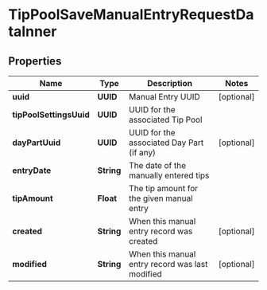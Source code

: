 

# TipPoolSaveManualEntryRequestDataInner


## Properties

| Name | Type | Description | Notes |
|------------ | ------------- | ------------- | -------------|
|**uuid** | **UUID** | Manual Entry UUID |  [optional] |
|**tipPoolSettingsUuid** | **UUID** | UUID for the associated Tip Pool |  |
|**dayPartUuid** | **UUID** | UUID for the associated Day Part (if any) |  [optional] |
|**entryDate** | **String** | The date of the manually entered tips |  |
|**tipAmount** | **Float** | The tip amount for the given manual entry |  |
|**created** | **String** | When this manual entry record was created |  [optional] |
|**modified** | **String** | When this manual entry record was last modified |  [optional] |



